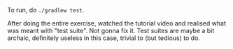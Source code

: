 To run, do `./gradlew test`.

After doing the entire exercise, watched the tutorial video and realised what was meant with "test suite".
Not gonna fix it.
Test suites are maybe a bit archaic, definitely useless in this case, trivial to (but tedious) to do.
